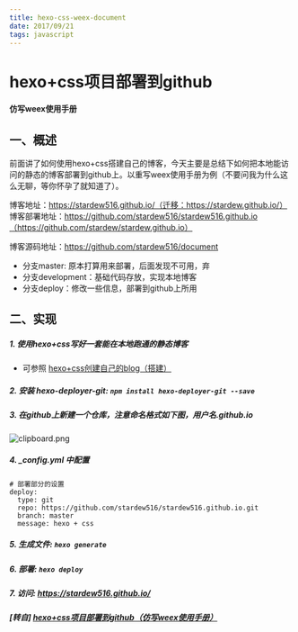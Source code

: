 ```yaml
---
title: hexo-css-weex-document
date: 2017/09/21
tags: javascript
---
```


# hexo+css项目部署到github #

#### 仿写weex使用手册 ####

## 一、概述
前面讲了如何使用hexo+css搭建自己的博客，今天主要是总结下如何把本地能访问的静态的博客部署到github上。以重写weex使用手册为例（不要问我为什么这么无聊，等你怀孕了就知道了）。

博客地址：https://stardew516.github.io/（迁移：https://stardew.github.io/）
博客部署地址：https://github.com/stardew516/stardew516.github.io（https://github.com/stardew/stardew.github.io）

博客源码地址：https://github.com/stardew516/document
* 分支master: 原本打算用来部署，后面发现不可用，弃
* 分支development：基础代码存放，实现本地博客
* 分支deploy：修改一些信息，部署到github上所用

## 二、实现
##### 1. 使用hexo+css写好一套能在本地跑通的静态博客
* 可参照 [hexo+css创建自己的blog（搭建）](https://segmentfault.com/a/1190000011020260)

##### 2. 安装 hexo-deployer-git: `npm install hexo-deployer-git --save`

##### 3. 在github上新建一个仓库，注意命名格式如下图，用户名.github.io
![clipboard.png](https://segmentfault.com/img/bVVyqc)

##### 4. _config.yml 中配置
  ```
  # 部署部分的设置
  deploy:
    type: git
    repo: https://github.com/stardew516/stardew516.github.io.git
    branch: master
    message: hexo + css
  ```

##### 5. 生成文件: `hexo generate`

##### 6. 部署: `hexo deploy`

##### 7. 访问: https://stardew516.github.io/

##### [转自] [hexo+css项目部署到github（仿写weex使用手册）](https://segmentfault.com/a/1190000011294965)
